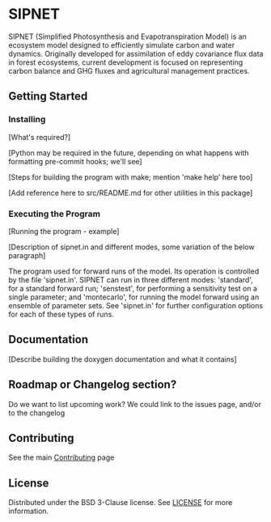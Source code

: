# SIPNET



SIPNET (Simplified Photosynthesis and Evapotranspiration Model) is an ecosystem model designed to efficiently simulate carbon and water dynamics. Originally developed for assimilation of eddy covariance flux data in forest ecosystems, current development is focused on representing carbon balance and GHG fluxes and agricultural management practices.

## Getting Started

### Installing

[What's required?]

[Python may be required in the future, depending on what happens with formatting pre-commit hooks; we'll see]

[Steps for building the program with make; mention 'make help' here too]

[Add reference here to src/README.md for other utilities in this package]

### Executing the Program

[Running the program - example]

[Description of sipnet.in and different modes, some variation of the below paragraph]

The program used for forward runs of the model. Its operation is
controlled by the file 'sipnet.in'. SIPNET can run in three different
modes: 'standard', for a standard forward run; 'senstest', for
performing a sensitivity test on a single parameter; and 'montecarlo',
for running the model forward using an ensemble of parameter sets. See
'sipnet.in' for further configuration options for each of these types of
runs.

## Documentation

[Describe building the doxygen documentation and what it contains]

## Roadmap or Changelog section?

Do we want to list upcoming work? We could link to the issues page, and/or to the changelog

## Contributing

See the main [Contributing](/CONTRIBUTING.md) page

## License

Distributed under the BSD 3-Clause license. See [LICENSE](/LICENSE) for more information.